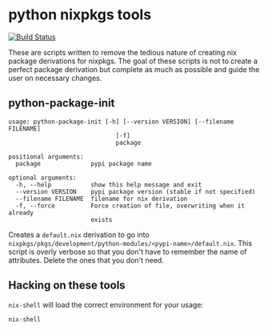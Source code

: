 # python nixpkgs tools

[![Build Status](https://travis-ci.org/nix-community/nixpkgs-pytools.svg?branch=master)](https://travis-ci.org/nix-community/nixpkgs-pytools)

These are scripts written to remove the tedious nature of creating nix
package derivations for nixpkgs. The goal of these scripts is not to
create a perfect package derivation but complete as much as possible
and guide the user on necessary changes.

## python-package-init

```
usage: python-package-init [-h] [--version VERSION] [--filename FILENAME]
                              [-f]
                              package

positional arguments:
  package              pypi package name

optional arguments:
  -h, --help           show this help message and exit
  --version VERSION    pypi package version (stable if not specified)
  --filename FILENAME  filename for nix derivation
  -f, --force          Force creation of file, overwriting when it already
                       exists
```

Creates a `default.nix` derivation to go into
`nixpkgs/pkgs/development/python-modules/<pypi-name>/default.nix`. This
script is overly verbose so that you don't have to remember the name
of attributes. Delete the ones that you don't need.


## Hacking on these tools

`nix-shell` will load the correct environment for your usage:

```
nix-shell
```
